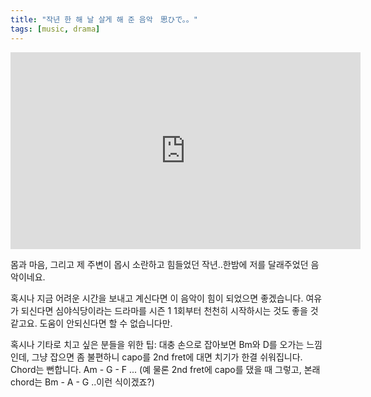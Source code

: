 ```yaml
---
title: "작년 한 해 날 살게 해 준 음악　思ひで。。"
tags: [music, drama]
---
```


<iframe width="560" height="315" src="https://www.youtube.com/embed/lopUDQ2QfmM" frameborder="0" allowfullscreen></iframe>

몸과 마음, 그리고 제 주변이 몹시 소란하고 힘들었던 작년..한밤에 저를 달래주었던 음악이네요. 

혹시나 지금 어려운 시간을 보내고 계신다면 이 음악이 힘이 되었으면 좋겠습니다. 여유가 되신다면 심야식당이라는 드라마를 시즌 1 1회부터 천천히 시작하시는 것도 좋을 것 같고요. 도움이 안되신다면 할 수 없습니다만. 

혹시나 기타로 치고 싶은 분들을 위한 팁: 대충 손으로 잡아보면 Bm와 D를 오가는 느낌인데, 그냥 잡으면 좀 불편하니 capo를 2nd fret에 대면 치기가 한결 쉬워집니다. Chord는 뻔합니다. Am - G - F ... (예 물론 2nd fret에 capo를 댔을 때 그렇고, 본래 chord는 Bm - A - G ..이런 식이겠죠?)
